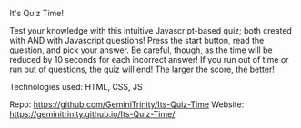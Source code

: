 It's Quiz Time!

Test your knowledge with this intuitive Javascript-based quiz; both created with AND with Javascript questions! Press the start button, read the question, and pick your answer. Be careful, though, as the time will be reduced by 10 seconds for each incorrect answer! If you run out of time or run out of questions, the quiz will end! The larger the score, the better!

Technologies used: HTML, CSS, JS

Repo: https://github.com/GeminiTrinity/Its-Quiz-Time
Website: https://geminitrinity.github.io/Its-Quiz-Time/
